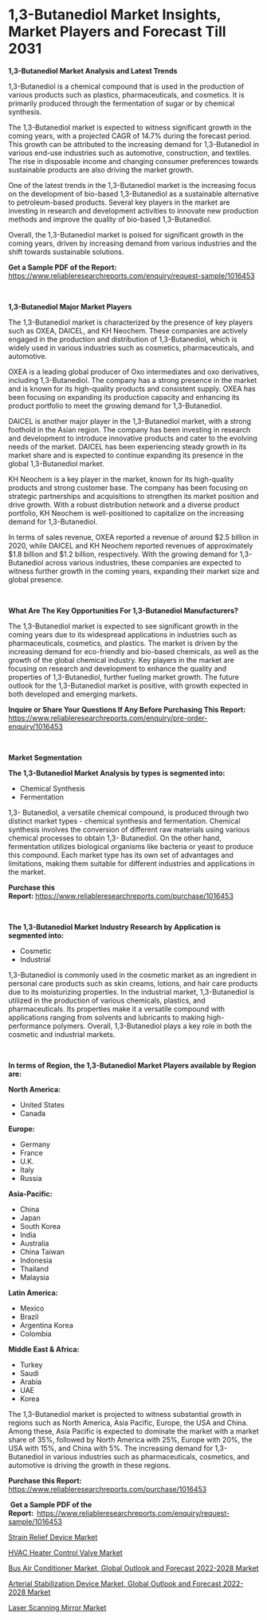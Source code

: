 <p><h1>1,3-Butanediol Market Insights, Market Players and Forecast Till 2031</h1></p><p><strong>1,3-Butanediol Market Analysis and Latest Trends</strong></p>
<p><p>1,3-Butanediol is a chemical compound that is used in the production of various products such as plastics, pharmaceuticals, and cosmetics. It is primarily produced through the fermentation of sugar or by chemical synthesis.</p><p>The 1,3-Butanediol market is expected to witness significant growth in the coming years, with a projected CAGR of 14.7% during the forecast period. This growth can be attributed to the increasing demand for 1,3-Butanediol in various end-use industries such as automotive, construction, and textiles. The rise in disposable income and changing consumer preferences towards sustainable products are also driving the market growth.</p><p>One of the latest trends in the 1,3-Butanediol market is the increasing focus on the development of bio-based 1,3-Butanediol as a sustainable alternative to petroleum-based products. Several key players in the market are investing in research and development activities to innovate new production methods and improve the quality of bio-based 1,3-Butanediol.</p><p>Overall, the 1,3-Butanediol market is poised for significant growth in the coming years, driven by increasing demand from various industries and the shift towards sustainable solutions.</p></p>
<p><strong>Get a Sample PDF of the Report:&nbsp;</strong> <a href="https://www.reliableresearchreports.com/enquiry/request-sample/1016453">https://www.reliableresearchreports.com/enquiry/request-sample/1016453</a></p>
<p>&nbsp;</p>
<p><strong>1,3-Butanediol Major Market Players</strong></p>
<p><p>The 1,3-Butanediol market is characterized by the presence of key players such as OXEA, DAICEL, and KH Neochem. These companies are actively engaged in the production and distribution of 1,3-Butanediol, which is widely used in various industries such as cosmetics, pharmaceuticals, and automotive.</p><p>OXEA is a leading global producer of Oxo intermediates and oxo derivatives, including 1,3-Butanediol. The company has a strong presence in the market and is known for its high-quality products and consistent supply. OXEA has been focusing on expanding its production capacity and enhancing its product portfolio to meet the growing demand for 1,3-Butanediol.</p><p>DAICEL is another major player in the 1,3-Butanediol market, with a strong foothold in the Asian region. The company has been investing in research and development to introduce innovative products and cater to the evolving needs of the market. DAICEL has been experiencing steady growth in its market share and is expected to continue expanding its presence in the global 1,3-Butanediol market.</p><p>KH Neochem is a key player in the market, known for its high-quality products and strong customer base. The company has been focusing on strategic partnerships and acquisitions to strengthen its market position and drive growth. With a robust distribution network and a diverse product portfolio, KH Neochem is well-positioned to capitalize on the increasing demand for 1,3-Butanediol.</p><p>In terms of sales revenue, OXEA reported a revenue of around $2.5 billion in 2020, while DAICEL and KH Neochem reported revenues of approximately $1.8 billion and $1.2 billion, respectively. With the growing demand for 1,3-Butanediol across various industries, these companies are expected to witness further growth in the coming years, expanding their market size and global presence.</p></p>
<p>&nbsp;</p>
<p><strong>What Are The Key Opportunities For 1,3-Butanediol Manufacturers?</strong></p>
<p><p>The 1,3-Butanediol market is expected to see significant growth in the coming years due to its widespread applications in industries such as pharmaceuticals, cosmetics, and plastics. The market is driven by the increasing demand for eco-friendly and bio-based chemicals, as well as the growth of the global chemical industry. Key players in the market are focusing on research and development to enhance the quality and properties of 1,3-Butanediol, further fueling market growth. The future outlook for the 1,3-Butanediol market is positive, with growth expected in both developed and emerging markets.</p></p>
<p><strong>Inquire or Share Your Questions If Any Before Purchasing This Report:</strong> <a href="https://www.reliableresearchreports.com/enquiry/pre-order-enquiry/1016453">https://www.reliableresearchreports.com/enquiry/pre-order-enquiry/1016453</a></p>
<p>&nbsp;</p>
<p><strong>Market Segmentation</strong></p>
<p><strong>The 1,3-Butanediol Market Analysis by types is segmented into:</strong></p>
<p><ul><li>Chemical Synthesis</li><li>Fermentation</li></ul></p>
<p><p>1,3- Butanediol, a versatile chemical compound, is produced through two distinct market types - chemical synthesis and fermentation. Chemical synthesis involves the conversion of different raw materials using various chemical processes to obtain 1,3- Butanediol. On the other hand, fermentation utilizes biological organisms like bacteria or yeast to produce this compound. Each market type has its own set of advantages and limitations, making them suitable for different industries and applications in the market.</p></p>
<p><strong>Purchase this Report:&nbsp;</strong><a href="https://www.reliableresearchreports.com/purchase/1016453">https://www.reliableresearchreports.com/purchase/1016453</a></p>
<p>&nbsp;</p>
<p><strong>The 1,3-Butanediol Market Industry Research by Application is segmented into:</strong></p>
<p><ul><li>Cosmetic</li><li>Industrial</li></ul></p>
<p><p>1,3-Butanediol is commonly used in the cosmetic market as an ingredient in personal care products such as skin creams, lotions, and hair care products due to its moisturizing properties. In the industrial market, 1,3-Butanediol is utilized in the production of various chemicals, plastics, and pharmaceuticals. Its properties make it a versatile compound with applications ranging from solvents and lubricants to making high-performance polymers. Overall, 1,3-Butanediol plays a key role in both the cosmetic and industrial markets.</p></p>
<p>&nbsp;</p>
<p><strong>In terms of Region, the 1,3-Butanediol Market Players available by Region are:</strong></p>
<p>
    <p> <strong> North America: </strong>
        <ul>
            <li>United States</li>
            <li>Canada</li>
        </ul>
        </p> 
    <p> <strong> Europe: </strong>
        <ul>
            <li>Germany</li>
            <li>France</li>
            <li>U.K.</li>
            <li>Italy</li>
            <li>Russia</li>
        </ul>
        </p> 
    <p> <strong> Asia-Pacific: </strong>
        <ul>
            <li>China</li>
            <li>Japan</li>
            <li>South Korea</li>
            <li>India</li>
            <li>Australia</li>
            <li>China Taiwan</li>
            <li>Indonesia</li>
            <li>Thailand</li>
            <li>Malaysia</li>
        </ul>
        </p> 
    <p> <strong> Latin America: </strong>
        <ul>
            <li>Mexico</li>
            <li>Brazil</li>
            <li>Argentina Korea</li>
            <li>Colombia</li>
        </ul>
        </p> 
    <p> <strong> Middle East & Africa: </strong>
        <ul>
            <li>Turkey</li>
            <li>Saudi</li>
            <li>Arabia</li>
            <li>UAE</li>
            <li>Korea</li>
        </ul>
    </p>
    </p>
<p><p>The 1,3-Butanediol market is projected to witness substantial growth in regions such as North America, Asia Pacific, Europe, the USA and China. Among these, Asia Pacific is expected to dominate the market with a market share of 35%, followed by North America with 25%, Europe with 20%, the USA with 15%, and China with 5%. The increasing demand for 1,3-Butanediol in various industries such as pharmaceuticals, cosmetics, and automotive is driving the growth in these regions.</p></p>
<p><strong>Purchase this Report: </strong><a href="https://www.reliableresearchreports.com/purchase/1016453">https://www.reliableresearchreports.com/purchase/1016453</a></p>
<p>&nbsp;<strong>Get a Sample PDF of the Report:&nbsp;&nbsp;</strong><a href="https://www.reliableresearchreports.com/enquiry/request-sample/1016453">https://www.reliableresearchreports.com/enquiry/request-sample/1016453</a></p>
<p><strong></strong></p>
<p><p><a href="https://medium.com/@peterm12562/strain-relief-device-market-size-market-outlook-and-market-forecast-2024-to-2031-c4ca39d2fa7b">Strain Relief Device Market</a></p><p><a href="https://medium.com/@malcomw102036/hvac-heater-control-valve-market-furnishes-information-on-market-share-market-trends-and-market-6fc1f8263b82">HVAC Heater Control Valve Market</a></p><p><a href="https://github.com/NorbertYates/Market-Research-Report-List-3/blob/main/bus-air-conditioner-market-global-outlook-and-forecast-2022-2028-market.md">Bus Air Conditioner Market, Global Outlook and Forecast 2022-2028 Market</a></p><p><a href="https://github.com/prosalinda88/Market-Research-Report-List-3/blob/main/arterial-stabilization-device-market-global-outlook-and-forecast-2022-2028-market.md">Arterial Stabilization Device Market, Global Outlook and Forecast 2022-2028 Market</a></p><p><a href="https://medium.com/@peterm12562/laser-scanning-mirror-market-analysis-and-sze-forecasted-for-period-from-2024-to-2031-f990c73ef7ec">Laser Scanning Mirror Market</a></p></p>